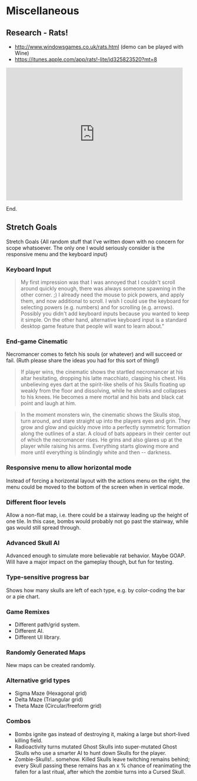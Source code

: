 # Miscellaneous

## Research - Rats!
- http://www.windowsgames.co.uk/rats.html (demo can be played with Wine)
- https://itunes.apple.com/app/rats!-lite/id325823520?mt=8

<iframe width="480" height="360" src="https://www.youtube.com/embed/YnO406cOVmM" frameborder="0" allowfullscreen></iframe>

End.

## Stretch Goals

Stretch Goals
{All random stuff that I’ve written down with no concern for scope whatsoever. The only one I would seriously consider is the responsive menu and the keyboard input}

### Keyboard Input

>My first impression was that I was annoyed that I couldn't scroll around quickly enough, there was always someone spawning in the other corner. ;) I already need the mouse to pick powers, and apply them, and now additional to scroll.
> I wish I could use the keyboard for selecting powers (e.g. numbers) and for scrolling (e.g. arrows). Possibly you didn't add keyboard inputs because you wanted to keep it simple. On the other hand, alternative keyboard input is a standard desktop game feature that people will want to learn about."


### End-game Cinematic

Necromancer comes to fetch his souls (or whatever) and will succeed or fail. (Ruth please share the ideas you had for this sort of thing!) 

>If player wins, the cinematic shows the startled necromancer at his altar hesitating, dropping his latte macchiato, clasping his chest. His unbelieving eyes dart at the spirit-like shells of his Skulls floating up weakly from the floor and dissolving, while he shrinks and collapses to his knees. He becomes a mere mortal and his bats and black cat point and laugh at him.

>In the moment monsters win, the cinematic shows the Skulls stop, turn around, and stare straight up into the players eyes and grin. They grow and glow and quickly move into a perfectly symmetric formation along the outlines of a star. A cloud of bats appears in their center out of which the necromancer rises. He grins and also glares up at the player while raising his arms. Everything starts glowing more and more until everything is blindingly white and then -- darkness. 

### Responsive menu to allow horizontal mode

Instead of forcing a horizontal layout with the actions menu on the right, the menu could be moved to the bottom of the screen when in vertical mode.


### Different floor levels
Allow a non-flat map, i.e. there could be a stairway leading up the height of one tile. In this case, bombs would probably not go past the stairway, while gas would still spread through.

### Advanced Skull AI
Advanced enough to simulate more believable rat behavior. Maybe GOAP. Will have a major impact on the gameplay though, but fun for testing.


### Type-sensitive progress bar
Shows how many skulls are left of each type, e.g. by color-coding the bar or a pie chart. 

### Game Remixes
- Different path/grid system.
- Different AI.
- Different UI library.

### Randomly Generated Maps
New maps can be created randomly.

### Alternative grid types

- Sigma Maze (Hexagonal grid)
- Delta Maze (Triangular grid)
- Theta Maze (Circular/freeform grid)


### Combos
- Bombs ignite gas instead of destroying it, making a large but short-lived killing field.
- Radioactivity turns mutated Ghost Skulls into super-mutated Ghost Skulls who use a smarter AI to hunt down Skulls for the player. 
- Zombie-Skulls!.. somehow. Killed Skulls leave twitching remains behind; every Skull passing these remains has an x % chance of reanimating the fallen for a last ritual, after which the zombie turns into a Cursed Skull.